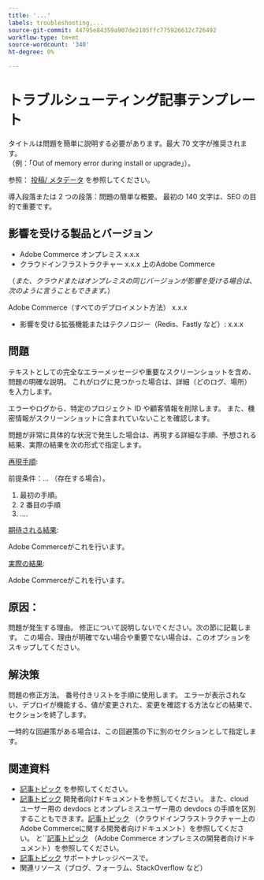 ```yaml
---
title: '...'
labels: troubleshooting,...
source-git-commit: 44795e84359a907de2105ffc775926612c726492
workflow-type: tm+mt
source-wordcount: '340'
ht-degree: 0%

---
```



# トラブルシューティング記事テンプレート

タイトルは問題を簡単に説明する必要があります。最大 70 文字が推奨されます。<br/>
（例：「Out of memory error during install or upgrade」）。

参照： [投稿/ メタデータ](../../CONTRIBUTING.md#metadata) を参照してください。

導入段落または 2 つの段落：問題の簡単な概要。 最初の 140 文字は、SEO の目的で重要です。

## 影響を受ける製品とバージョン

* Adobe Commerce オンプレミス x.x.x
* クラウドインフラストラクチャー x.x.x 上のAdobe Commerce

（*また、クラウドまたはオンプレミスの同じバージョンが影響を受ける場合は、次のように言うこともできます。*）

Adobe Commerce（すべてのデプロイメント方法） x.x.x

* 影響を受ける拡張機能またはテクノロジー（Redis、Fastly など）: x.x.x

## 問題

テキストとしての完全なエラーメッセージや重要なスクリーンショットを含め、問題の明確な説明。
これがログに見つかった場合は、詳細（どのログ、場所）を入力します。

エラーやログから、特定のプロジェクト ID や顧客情報を削除します。 また、機密情報がスクリーンショットに含まれていないことを確認します。

問題が非常に具体的な状況で発生した場合は、再現する詳細な手順、予想される結果、実際の結果を次の形式で指定します。

<u>再現手順</u>:

前提条件：... （存在する場合）。

1. 最初の手順。
1. 2 番目の手順
1. ....

<u>期待される結果</u>:

Adobe Commerceがこれを行います。

<u>実際の結果</u>:

Adobe Commerceがこれを行います。

## 原因：

問題が発生する理由。 修正について説明しないでください。次の節に記載します。 この場合、理由が明確でない場合や重要でない場合は、このオプションをスキップしてください。

## 解決策

問題の修正方法。 番号付きリストを手順に使用します。
エラーが表示されない、デプロイが機能する、値が変更された、変更を確認する方法などの結果で、セクションを終了します。

一時的な回避策がある場合は、この回避策の下に別のセクションとして指定します。

## 関連資料

* [記事トピック](https://docs.magento.com/user-guide/) を参照してください。
* [記事トピック](https://devdocs.magento.com) 開発者向けドキュメントを参照してください。 また、cloud ユーザー用の devdocs とオンプレミスユーザー用の devdocs の手順を区別することもできます。[記事トピック](https://devdocs.magento.com) （クラウドインフラストラクチャー上のAdobe Commerceに関する開発者向けドキュメント）を参照してください。 と``[記事トピック](https://devdocs.magento.com) （Adobe Commerce オンプレミスの開発者向けドキュメント）を参照してください。
* [記事トピック](https://support.magento.com/hc/en-us) サポートナレッジベースで。
* 関連リソース（ブログ、フォーラム、StackOverflow など）
